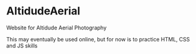 # AltidudeAerial
Website for Altidude Aerial Photography

This may eventually be used online, but for now is to practice HTML, CSS and JS skills
